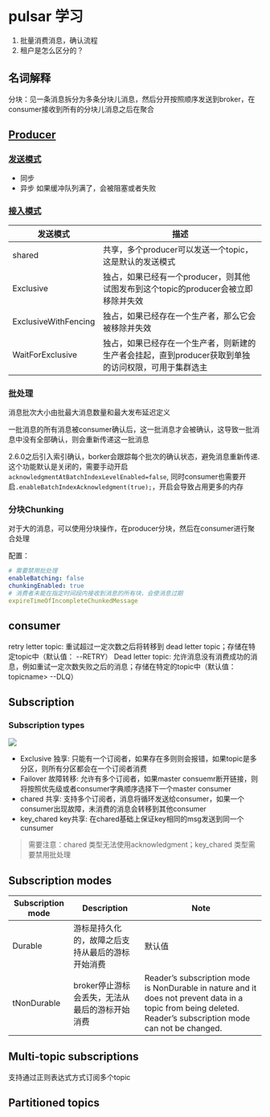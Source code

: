 # pulsar 学习

1. 批量消费消息，确认流程
2. 租户是怎么区分的？

## 名词解释

分块：见一条消息拆分为多条分块儿消息，然后分开按照顺序发送到broker，在consumer接收到所有的分块儿消息之后在聚合

## [Producer](https://pulsar.apache.org/docs/2.11.x/concepts-messaging/#producers)

### [发送模式](https://pulsar.apache.org/docs/2.11.x/concepts-messaging/#send-modes)

- 同步
- 异步 如果缓冲队列满了，会被阻塞或者失败

### [接入模式](https://pulsar.apache.org/docs/2.11.x/concepts-messaging/#access-mode)

| 发送模式 | 描述 |
| --- | --- |
| shared | 共享，多个producer可以发送一个topic，这是默认的发送模式 |
| Exclusive | 独占，如果已经有一个producer，则其他试图发布到这个topic的producer会被立即移除并失效 |
| ExclusiveWithFencing | 独占，如果已经存在一个生产者，那么它会被移除并失效 |
| WaitForExclusive | 独占，如果已经存在一个生产者，则新建的生产者会挂起，直到producer获取到单独的访问权限，可用于集群选主 |

### 批处理

消息批次大小由批最大消息数量和最大发布延迟定义

一批消息的所有消息被consumer确认后，这一批消息才会被确认，这导致一批消息中没有全部确认，则会重新传递这一批消息

2.6.0之后引入索引确认，borker会跟踪每个批次的确认状态，避免消息重新传递. 这个功能默认是关闭的，需要手动开启`acknowledgmentAtBatchIndexLevelEnabled=false`, 同时consumer也需要开启`.enableBatchIndexAcknowledgment(true);`，开启会导致占用更多的内存

### 分块Chunking

对于大的消息，可以使用分块操作，在producer分块，然后在consumer进行聚合处理


配置：

```yaml
# 需要禁用批处理 
enableBatching: false
chunkingEnabled: true
# 消费者未能在指定时间段内接收到消息的所有块，会使消息过期
expireTimeOfIncompleteChunkedMessage
```

## consumer

retry letter topic: 重试超过一定次数之后将转移到 dead letter topic；存储在特定topic中（默认值：<topicname>
-<subscriptionname>-RETRY）
Dead letter topic: 允许消息没有消费成功的消息，例如重试一定次数失败之后的消息；存储在特定的topic中（默认值：topicname>
-<subscriptionname>-DLQ）

## Subscription

### Subscription types

![](https://pulsar.apache.org/zh-CN/assets/images/pulsar-subscription-types-664733b68c7124129ca7d0e04dedcb96.png)

- Exclusive 独享: 只能有一个订阅者，如果存在多则则会报错，如果topic是多分区，则所有分区都会在一个订阅者消费
- Failover 故障转移:  允许有多个订阅者，如果master consuemr断开链接，则将按照优先级或者consumer字典顺序选择下一个master
  consumer
- chared 共享: 支持多个订阅者，消息将循环发送给consumer，如果一个consumer出现故障，未消费的消息会转移到其他consumer
- key_chared key共享: 在chared基础上保证key相同的msg发送到同一个cunsumer

> 需要注意：chared 类型无法使用acknowledgment；key_chared 类型需要禁用批处理

## Subscription modes

|Subscription mode | Description | Note |
|---|---| ---|
|Durable |游标是持久化的，故障之后支持从最后的游标开始消费| 默认值                                                       |
|tNonDurable|broker停止游标会丢失，无法从最后的游标开始消费|Reader’s subscription mode is NonDurable in nature and it does not prevent data in a topic from being deleted. Reader’s subscription mode can not be changed.|

## Multi-topic subscriptions

支持通过正则表达式方式订阅多个topic

## Partitioned topics

